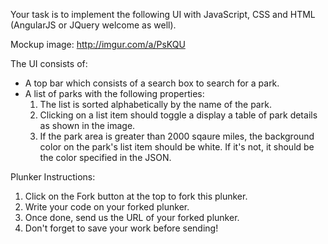 Your task is to implement the following UI with JavaScript, CSS and HTML (AngularJS or JQuery welcome as well).

Mockup image: http://imgur.com/a/PsKQU

The UI consists of:
- A top bar which consists of a search box to search for a park.
- A list of parks with the following properties:
  1. The list is sorted alphabetically by the name of the park.
  2. Clicking on a list item should toggle a display a table of park details as shown in the image.
  3. If the park area is greater than 2000 sqaure miles, the background color on the park's list item
  should be white. If it's not, it should be the color specified in the JSON.


Plunker Instructions:
1. Click on the Fork button at the top to fork this plunker.
2. Write your code on your forked plunker.
3. Once done, send us the URL of your forked plunker.
4. Don't forget to save your work before sending!

